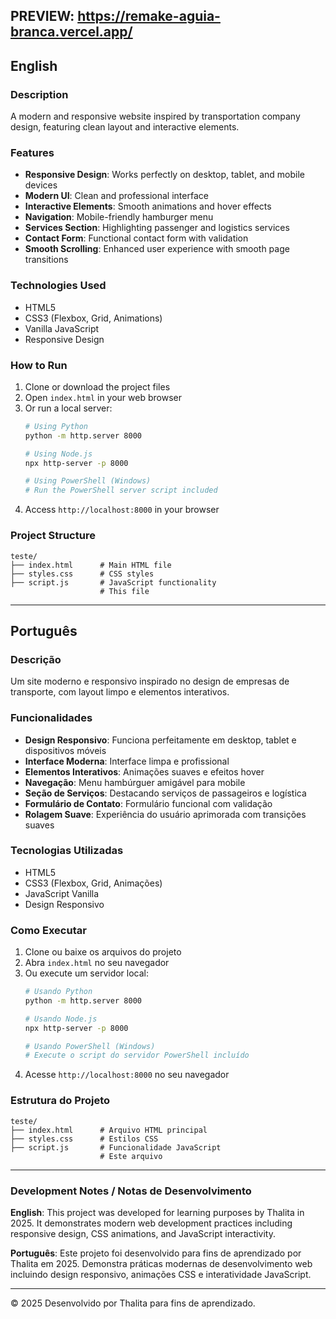 ## PREVIEW: https://remake-aguia-branca.vercel.app/

## English

### Description
A modern and responsive website inspired by transportation company design, featuring clean layout and interactive elements.

### Features
- **Responsive Design**: Works perfectly on desktop, tablet, and mobile devices
- **Modern UI**: Clean and professional interface
- **Interactive Elements**: Smooth animations and hover effects
- **Navigation**: Mobile-friendly hamburger menu
- **Services Section**: Highlighting passenger and logistics services
- **Contact Form**: Functional contact form with validation
- **Smooth Scrolling**: Enhanced user experience with smooth page transitions

### Technologies Used
- HTML5
- CSS3 (Flexbox, Grid, Animations)
- Vanilla JavaScript
- Responsive Design

### How to Run
1. Clone or download the project files
2. Open `index.html` in your web browser
3. Or run a local server:
   ```bash
   # Using Python
   python -m http.server 8000
   
   # Using Node.js
   npx http-server -p 8000
   
   # Using PowerShell (Windows)
   # Run the PowerShell server script included
   ```
4. Access `http://localhost:8000` in your browser

### Project Structure
```
teste/
├── index.html      # Main HTML file
├── styles.css      # CSS styles
├── script.js       # JavaScript functionality
                    # This file
```

---

## Português

### Descrição
Um site moderno e responsivo inspirado no design de empresas de transporte, com layout limpo e elementos interativos.

### Funcionalidades
- **Design Responsivo**: Funciona perfeitamente em desktop, tablet e dispositivos móveis
- **Interface Moderna**: Interface limpa e profissional
- **Elementos Interativos**: Animações suaves e efeitos hover
- **Navegação**: Menu hambúrguer amigável para mobile
- **Seção de Serviços**: Destacando serviços de passageiros e logística
- **Formulário de Contato**: Formulário funcional com validação
- **Rolagem Suave**: Experiência do usuário aprimorada com transições suaves

### Tecnologias Utilizadas
- HTML5
- CSS3 (Flexbox, Grid, Animações)
- JavaScript Vanilla
- Design Responsivo

### Como Executar
1. Clone ou baixe os arquivos do projeto
2. Abra `index.html` no seu navegador
3. Ou execute um servidor local:
   ```bash
   # Usando Python
   python -m http.server 8000
   
   # Usando Node.js
   npx http-server -p 8000
   
   # Usando PowerShell (Windows)
   # Execute o script do servidor PowerShell incluído
   ```
4. Acesse `http://localhost:8000` no seu navegador

### Estrutura do Projeto
```
teste/
├── index.html      # Arquivo HTML principal
├── styles.css      # Estilos CSS
├── script.js       # Funcionalidade JavaScript
                    # Este arquivo
```

---

### Development Notes / Notas de Desenvolvimento

**English**: This project was developed for learning purposes by Thalita in 2025. It demonstrates modern web development practices including responsive design, CSS animations, and JavaScript interactivity.

**Português**: Este projeto foi desenvolvido para fins de aprendizado por Thalita em 2025. Demonstra práticas modernas de desenvolvimento web incluindo design responsivo, animações CSS e interatividade JavaScript.

---

© 2025 Desenvolvido por Thalita para fins de aprendizado.
